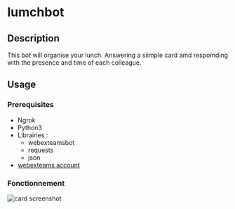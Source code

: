 # lumchbot 

## Description
This bot will organise your lunch. Answering a siimple card amd respomding with the presence and time of each colleague.

## Usage

### Prerequisites
- Ngrok
- Python3
- Librairies :
  - webexteamsbot
  - requests
  - json
- [webexteams account](https://developer.webex.com/)

### Fonctionnement
![card screenshot](https://gyazo.com/1b109fde5ff3ac0c5c8aee114efd7d6d)